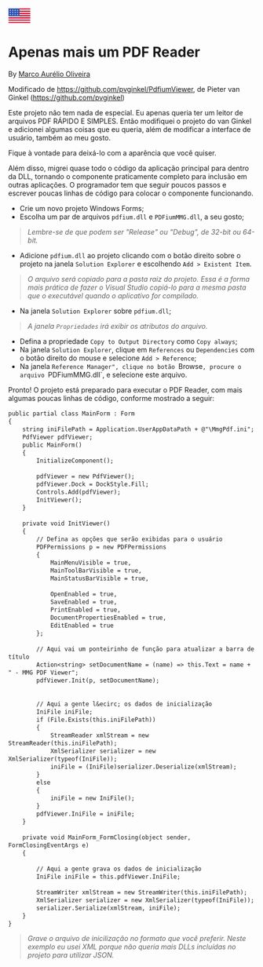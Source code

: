 ###### [<img src="flag-us.png" alt="English">](readme.md)
# Apenas mais um PDF Reader

By [Marco Aurélio Oliveira](https://maurelio.com.br)

Modificado de https://github.com/pvginkel/PdfiumViewer, de Pieter van Ginkel (https://github.com/pvginkel)

Este projeto não tem nada de especial. Eu apenas queria ter um leitor de arquivos PDF RÁPIDO E SIMPLES. Então modifiquei o projeto do van Ginkel e adicionei algumas coisas que eu queria, além de modificar a interface de usuário, também ao meu gosto.

Fique à vontade para deixá-lo com a aparência que você quiser.

Além disso, migrei quase todo o código da aplicação principal para dentro da DLL, tornando o componente praticamente completo para inclusão em outras aplicações. O programador tem que seguir poucos passos e escrever poucas linhas de código para colocar o componente funcionando.

- Crie um novo projeto Windows Forms;
- Escolha um par de arquivos `pdfium.dll` e `PDFiumMMG.dll`, a seu gosto;
>*Lembre-se de que podem ser "Release" ou "Debug", de 32-bit ou 64-bit.*
- Adicione `pdfium.dll` ao projeto clicando com o botão direito sobre o projeto na janela `Solution Explorer` e escolhendo `Add > Existent Item`.
>*O arquivo será copiado para a pasta raiz do projeto. Essa é a forma mais prática de fazer o Visual Studio copiá-lo para a mesma pasta que o executável quando o aplicativo for compilado.*
- Na janela `Solution Explorer` sobre `pdfium.dll`;
>*A janela `Propriedades` irá exibir os atributos do arquivo.*
- Defina a propriedade `Copy to Output Directory` como `Copy always`;
- Na janela `Solution Explorer`, clique em `References` ou `Dependencies` com o botão direito do mouse e selecione `Add > Reference`;
- Na janela `Reference Manager", clique no botão `Browse`, procure o arquivo `PDFiumMMG.dll`, e selecione este arquivo.

Pronto! O projeto está preparado para executar o PDF Reader, com mais algumas poucas linhas de código, conforme mostrado a seguir:

```
public partial class MainForm : Form
{
    string iniFilePath = Application.UserAppDataPath + @"\MmgPdf.ini";
    PdfViewer pdfViewer;
    public MainForm()
    {
        InitializeComponent();

        pdfViewer = new PdfViewer();
        pdfViewer.Dock = DockStyle.Fill;
        Controls.Add(pdfViewer);
        InitViewer();
    }

    private void InitViewer()
    {
        // Defina as opções que serão exibidas para o usuário
        PDFPermissions p = new PDFPermissions
        {
            MainMenuVisible = true,
            MainToolBarVisible = true,
            MainStatusBarVisible = true,

            OpenEnabled = true,
            SaveEnabled = true,
            PrintEnabled = true,
            DocumentPropertiesEnabled = true,
            EditEnabled = true
        };

        // Aqui vai um ponteirinho de função para atualizar a barra de título
        Action<string> setDocumentName = (name) => this.Text = name + " - MMG PDF Viewer";
        pdfViewer.Init(p, setDocumentName);

        
        // Aqui a gente l&ecirc; os dados de inicialização
        IniFile iniFile;
        if (File.Exists(this.iniFilePath))
        {
            StreamReader xmlStream = new StreamReader(this.iniFilePath);
            XmlSerializer serializer = new XmlSerializer(typeof(IniFile));
            iniFile = (IniFile)serializer.Deserialize(xmlStream);
        }
        else
        {
            iniFile = new IniFile();
        }
        pdfViewer.IniFile = iniFile;
    }

    private void MainForm_FormClosing(object sender, FormClosingEventArgs e)
    {
        
        // Aqui a gente grava os dados de inicialização
        IniFile iniFile = this.pdfViewer.IniFile;

        StreamWriter xmlStream = new StreamWriter(this.iniFilePath);
        XmlSerializer serializer = new XmlSerializer(typeof(IniFile));
        serializer.Serialize(xmlStream, iniFile);
    }
}
```

>*Grave o arquivo de inicilização no formato que você preferir. Neste exemplo eu usei XML porque não queria mais DLLs incluídas no projeto para utilizar JSON.*